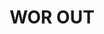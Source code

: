 ---
ee_id_thing: na
site: na
type: na
inv_num: 2020-039
add_credit:
url: 2020-039-worout
title: WOR OUT
year: '2020'
display_year: '2020'
medium: IQDemy Premium UV ink on IKEA MELLTORP  table tops
dims:
pitch:
ps:
live_url:
youtube:
related_code:
imgs: worout-2020-039-web-za--4acl.jpg,worout-2020-039-web-za--CNGs.jpg,worout-2020-039-web-za--Nlfy.jpg,worout-2020-039-web-za--OrwS.jpg,worout-2020-039-web-za--wfyf.jpg,worout-2020-039-web-za--wsH6.jpg
subheading:
download:
commission:
related:
layout: things-i-made
---